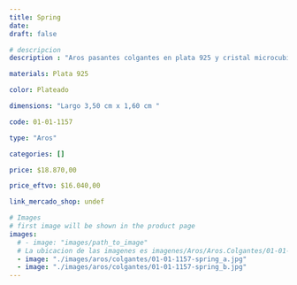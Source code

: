 ```yaml
---
title: Spring
date: 
draft: false

# descripcion
description : "Aros pasantes colgantes en plata 925 y cristal microcubic. Línea premium."

materials: Plata 925

color: Plateado

dimensions: "Largo 3,50 cm x 1,60 cm "

code: 01-01-1157

type: "Aros"

categories: []

price: $18.870,00

price_eftvo: $16.040,00

link_mercado_shop: undef

# Images
# first image will be shown in the product page
images:
  # - image: "images/path_to_image"
  # La ubicacion de las imagenes es imagenes/Aros/Aros.Colgantes/01-01-1157-spring
  - image: "./images/aros/colgantes/01-01-1157-spring_a.jpg"
  - image: "./images/aros/colgantes/01-01-1157-spring_b.jpg"
---
```


